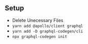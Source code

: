 ## Setup

- Delete Unecessary Files
- `yarn add @apollo/client graphql`
- `yarn add -D graphql-codegen/cli`
- `npx graphql-codegen init`
